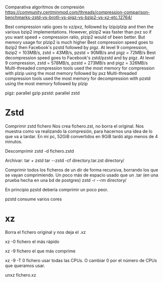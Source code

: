 Comparativa algoritmos de compresión
https://community.centminmod.com/threads/compression-comparison-benchmarks-zstd-vs-brotli-vs-pigz-vs-bzip2-vs-xz-etc.12764/


Best compression ratio goes to xz/pxz, followed by lzip/plzip and then the various bzip2 implementations. However, plzip2 was faster than pxz so if you want speed + compression ratio, plzip2 would of been better. But memory usage for plzip2 is much higher
Best compression speed goes to lbzip2 then Facebook's pzstd followed by pigz. At level 9 compression, lbzip2 = 103MB/s, zstd = 43MB/s, pzstd = 90MB/s and pigz = 72MB/s
Best decompression speed goes to Facebook's zstd/pzstd and by pigz. At level 9 compression, zstd = 578MB/s, pzstd = 273MB/s and pigz = 326MB/s
Multi-threaded compression tools used the most memory for compression with plzip using the most memory followed by pxz
Multi-threaded compression tools used the most memory for decompression with pzstd using the most memory followed by plzip

pigz: parallel gzip
pzstd: parallel zstd


# Zstd
Comprimir
zstd fichero
Nos crea fichero.zst, no borra el original.
Nos muestra como va realizando la compresión, para hacernos una idea de lo que va a tardar.
En mi pc, 52GiB convertidos en 9GiB tardó algo menos de 4 minutos.

Descomprimir
zstd -d fichero.zstd

Archivar: tar + zstd
tar --zstd -cf directory.tar.zst directory/

Comprimir todos los ficheros de un dir de forma recursiva, borrando los que se vayan comprimiendo.
Un poco más de espacio usado que un .tar (en una prueba hecha en una bd de postgres)
zstd -r --rm directory/

En principio pzstd debería comprimir un poco peor.

pzstd consume varios cores


# xz
Borra el fichero original y nos deja el .xz

xz -0 fichero
  el más rápido

xz -9 fichero
  el que más comprime

xz -9 -T 0 fichero
  usar todas las CPUs. O cambiar 0 por el número de CPUs que queramos usar.

unxz fichero.xz
